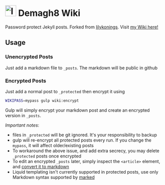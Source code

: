 # <img src="https://avatars.githubusercontent.com/u/106743612" alt="logo" style="height: 35px;"/> Demagh8 Wiki

Password protect Jekyll posts. Forked from [lilykonings](https://github.com/lilykonings/jekyll-password-protect).
Visit [my Wiki here!](https://demagh8.github.io)

## Usage
### Unencrypted Posts
Just add a markdown file to ``_posts``. The markdown will be public in github

### Encrypted Posts
Just add a normal post to ``_protected`` then encrypt it using
```bash
WIKIPASS=mypass gulp wiki:encrypt
```
Gulp will simply encrypt your markdown post and create an encrypted version in ```_posts```.

*Important notes*:

* files in ``_protected`` will be git ignored. It's your responsibility to backup
* gulp will re-encrypt all protected posts every run. If you change the ``mypass``, it will affect older/existing posts
* To workaround the above issue, and add extra secrecy, you may delete ``_protected`` posts once encrypted
* To edit an encrypted ``_posts`` later, simply inspect the ``<article>`` element, and [convert it to markdown](https://codebeautify.org/html-to-markdown)
* Liquid templating isn't currently supported in protected posts, use only Markdown syntax supported by [marked](https://marked.js.org/)
